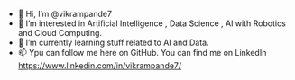 - 👋 Hi, I’m @vikrampande7
- 👀 I’m interested in Artificial Intelligence , Data Science , AI with Robotics and Cloud Computing.
- 🌱 I’m currently learning stuff related to AI and Data.
- 📫 Ypu can follow me here on GitHub. You can find me on LinkedIn https://www.linkedin.com/in/vikrampande7/

<!---
vikrampande7/vikrampande7 is a ✨ special ✨ repository because its `README.md` (this file) appears on your GitHub profile.
You can click the Preview link to take a look at your changes.
--->
